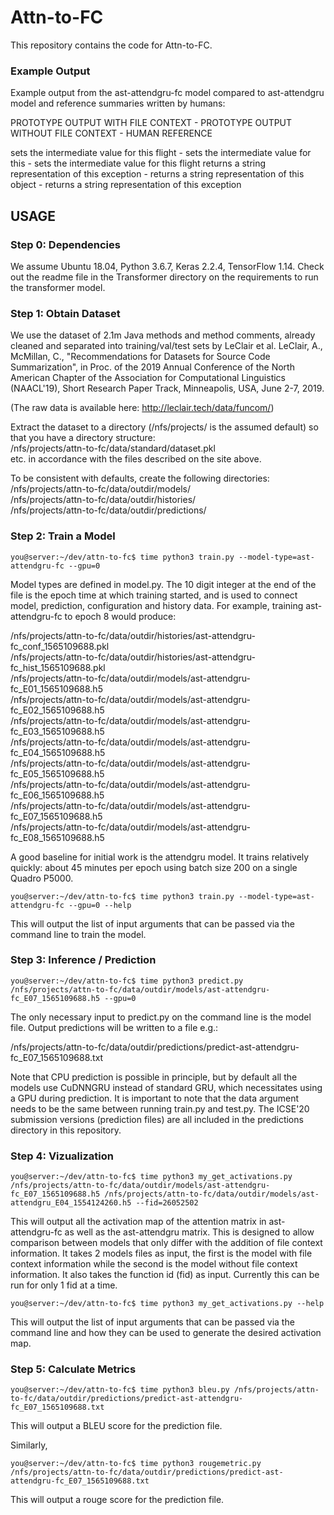 # Attn-to-FC

This repository contains the code for Attn-to-FC.

### Example Output
Example output from the ast-attendgru-fc model compared to ast-attendgru model and reference summaries written by humans:

PROTOTYPE OUTPUT WITH FILE CONTEXT - PROTOTYPE OUTPUT WITHOUT FILE CONTEXT - HUMAN REFERENCE

sets the intermediate value for this flight - sets the intermediate value for this <UNK> - sets the intermediate value for this flight
returns a string representation of this exception - returns a string representation of this object - returns a string representation of this exception

## USAGE

### Step 0: Dependencies

We assume Ubuntu 18.04, Python 3.6.7, Keras 2.2.4, TensorFlow 1.14.
Check out the readme file in the Transformer directory on the requirements to run the transformer model.

### Step 1: Obtain Dataset

We use the dataset of 2.1m Java methods and method comments, already cleaned and separated into training/val/test sets by LeClair et al.
LeClair, A., McMillan, C., "Recommendations for Datasets for Source Code Summarization", in Proc. of the 2019 Annual Conference of the North American Chapter of the Association for Computational Linguistics (NAACL'19), Short Research Paper Track, Minneapolis, USA, June 2-7, 2019.

(The raw data is available here: http://leclair.tech/data/funcom/)  

Extract the dataset to a directory (/nfs/projects/ is the assumed default) so that you have a directory structure:  
/nfs/projects/attn-to-fc/data/standard/dataset.pkl  
etc. in accordance with the files described on the site above.

To be consistent with defaults, create the following directories:  
/nfs/projects/attn-to-fc/data/outdir/models/  
/nfs/projects/attn-to-fc/data/outdir/histories/  
/nfs/projects/attn-to-fc/data/outdir/predictions/  

### Step 2: Train a Model

```console
you@server:~/dev/attn-to-fc$ time python3 train.py --model-type=ast-attendgru-fc --gpu=0
```

Model types are defined in model.py. The 10 digit integer at the end of the file is the epoch time at which training started, and is used to connect model, prediction, configuration and history data.  For example, training ast-attendgru-fc to epoch 8 would produce:

/nfs/projects/attn-to-fc/data/outdir/histories/ast-attendgru-fc_conf_1565109688.pkl  
/nfs/projects/attn-to-fc/data/outdir/histories/ast-attendgru-fc_hist_1565109688.pkl  
/nfs/projects/attn-to-fc/data/outdir/models/ast-attendgru-fc_E01_1565109688.h5  
/nfs/projects/attn-to-fc/data/outdir/models/ast-attendgru-fc_E02_1565109688.h5  
/nfs/projects/attn-to-fc/data/outdir/models/ast-attendgru-fc_E03_1565109688.h5  
/nfs/projects/attn-to-fc/data/outdir/models/ast-attendgru-fc_E04_1565109688.h5  
/nfs/projects/attn-to-fc/data/outdir/models/ast-attendgru-fc_E05_1565109688.h5  
/nfs/projects/attn-to-fc/data/outdir/models/ast-attendgru-fc_E06_1565109688.h5  
/nfs/projects/attn-to-fc/data/outdir/models/ast-attendgru-fc_E07_1565109688.h5  
/nfs/projects/attn-to-fc/data/outdir/models/ast-attendgru-fc_E08_1565109688.h5 

A good baseline for initial work is the attendgru model.  It trains relatively quickly: about 45 minutes per epoch using batch size 200 on a single Quadro P5000.

```console
you@server:~/dev/attn-to-fc$ time python3 train.py --model-type=ast-attendgru-fc --gpu=0 --help
```
This will output the list of input arguments that can be passed via the command line to train the model.

### Step 3: Inference / Prediction

```console
you@server:~/dev/attn-to-fc$ time python3 predict.py /nfs/projects/attn-to-fc/data/outdir/models/ast-attendgru-fc_E07_1565109688.h5 --gpu=0
```

The only necessary input to predict.py on the command line is the model file.  Output predictions will be written to a file e.g.:

/nfs/projects/attn-to-fc/data/outdir/predictions/predict-ast-attendgru-fc_E07_1565109688.txt

Note that CPU prediction is possible in principle, but by default all the models use CuDNNGRU instead of standard GRU, which necessitates using a GPU during prediction.
It is important to note that the data argument needs to be the same between running train.py and test.py.
The ICSE'20 submission versions (prediction files) are all included in the predictions directory in this repository.

### Step 4: Vizualization

```console
you@server:~/dev/attn-to-fc$ time python3 my_get_activations.py /nfs/projects/attn-to-fc/data/outdir/models/ast-attendgru-fc_E07_1565109688.h5 /nfs/projects/attn-to-fc/data/outdir/models/ast-attendgru_E04_1554124260.h5 --fid=26052502
```

This will output all the activation map of the attention matrix in ast-attendgru-fc as well as the ast-attendgru matrix. This is designed to allow comparison between models that only differ with the addition of file context information.
It takes 2 models files as input, the first is the model with file context information while the second is the model without file context information. It also takes the function id (fid) as input.
Currently this can be run for only 1 fid at a time.

```console
you@server:~/dev/attn-to-fc$ time python3 my_get_activations.py --help
```

This will output the list of input arguments that can be passed via the command line and how they can be used to generate the desired activation map.

### Step 5: Calculate Metrics

```console
you@server:~/dev/attn-to-fc$ time python3 bleu.py /nfs/projects/attn-to-fc/data/outdir/predictions/predict-ast-attendgru-fc_E07_1565109688.txt
```

This will output a BLEU score for the prediction file.

Similarly,
```console
you@server:~/dev/attn-to-fc$ time python3 rougemetric.py /nfs/projects/attn-to-fc/data/outdir/predictions/predict-ast-attendgru-fc_E07_1565109688.txt
```

This will output a rouge score for the prediction file.
